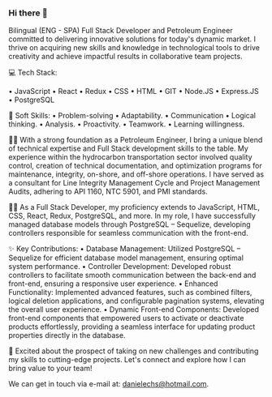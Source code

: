 ### Hi there 👋

Bilingual (ENG - SPA) Full Stack Developer and Petroleum Engineer committed to delivering innovative solutions for today's dynamic market. I thrive on acquiring new skills and knowledge in technological tools to drive creativity and achieve impactful results in collaborative team projects.

💻 Tech Stack:

• JavaScript
• React
• Redux
• CSS
• HTML
• GIT
• Node.JS
• Express.JS
• PostgreSQL

🧽 Soft Skills:
• Problem-solving
• Adaptability.
• Communication
• Logical thinking.
• Analysis.
• Proactivity.
• Teamwork.
• Learning willingness.

👷‍♂️ With a strong foundation as a Petroleum Engineer, I bring a unique blend of technical expertise and Full Stack development skills to the table. My experience within the hydrocarbon transportation sector involved quality control, creation of technical documentation, and optimization programs for maintenance, integrity, on-shore, and off-shore operations. I have served as a consultant for Line Integrity Management Cycle and Project Management Audits, adhering to API 1160, NTC 5901, and PMI standards.

👨‍💻 As a Full Stack Developer, my proficiency extends to JavaScript, HTML, CSS, React, Redux, PostgreSQL, and more. In my role, I have successfully managed database models through PostgreSQL – Sequelize, developing controllers responsible for seamless communication with the front-end.

✨ Key Contributions:
• Database Management: Utilized PostgreSQL – Sequelize for efficient database model management, ensuring optimal system performance.
• Controller Development: Developed robust controllers to facilitate smooth communication between the back-end and front-end, ensuring a responsive user experience.
• Enhanced Functionality: Implemented advanced features, such as combined filters, logical deletion applications, and configurable pagination systems, elevating the overall user experience.
• Dynamic Front-end Components: Developed front-end components that empowered users to activate or deactivate products effortlessly, providing a seamless interface for updating product properties directly in the database.

🚀 Excited about the prospect of taking on new challenges and contributing my skills to cutting-edge projects. Let's connect and explore how I can bring value to your team!

We can get in touch via e-mail at: danielechs@hotmail.com.
<!--
**danielchavezs/danielchavezs** is a ✨ _special_ ✨ repository because its `README.md` (this file) appears on your GitHub profile.

Here are some ideas to get you started:

- 🔭 I’m currently working on ...
- 🌱 I’m currently learning ...
- 👯 I’m looking to collaborate on ...
- 🤔 I’m looking for help with ...
- 💬 Ask me about ...
- 📫 How to reach me: ...
- 😄 Pronouns: ...
- ⚡ Fun fact: ...
-->
